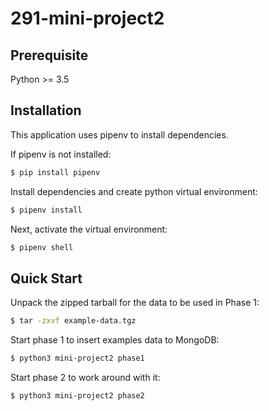 # 291-mini-project2

## Prerequisite

Python >= 3.5

## Installation

This application uses pipenv to install dependencies.

If pipenv is not installed:

```sh
$ pip install pipenv
```

Install dependencies and create python virtual environment:

```sh
$ pipenv install
```

Next, activate the virtual environment:

```sh
$ pipenv shell
```

## Quick Start

Unpack the zipped tarball for the data to be used in Phase 1:

```sh
$ tar -zxvf example-data.tgz
```

Start phase 1 to insert examples data to MongoDB:
```sh
$ python3 mini-project2 phase1
```

Start phase 2 to work around with it:
```sh
$ python3 mini-project2 phase2
```

